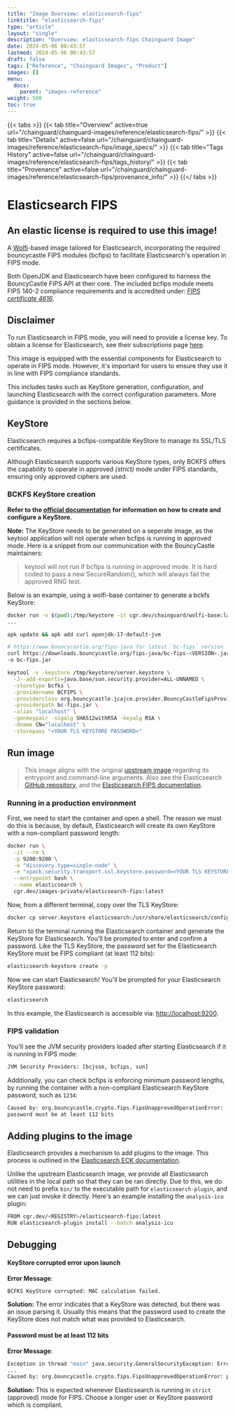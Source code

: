 ```yaml
---
title: "Image Overview: elasticsearch-fips"
linktitle: "elasticsearch-fips"
type: "article"
layout: "single"
description: "Overview: elasticsearch-fips Chainguard Image"
date: 2024-05-06 00:43:57
lastmod: 2024-05-06 00:43:57
draft: false
tags: ["Reference", "Chainguard Images", "Product"]
images: []
menu: 
  docs: 
    parent: "images-reference"
weight: 500
toc: true
---
```


{{< tabs >}}
{{< tab title="Overview" active=true url="/chainguard/chainguard-images/reference/elasticsearch-fips/" >}}
{{< tab title="Details" active=false url="/chainguard/chainguard-images/reference/elasticsearch-fips/image_specs/" >}}
{{< tab title="Tags History" active=false url="/chainguard/chainguard-images/reference/elasticsearch-fips/tags_history/" >}}
{{< tab title="Provenance" active=false url="/chainguard/chainguard-images/reference/elasticsearch-fips/provenance_info/" >}}
{{</ tabs >}}

# Elasticsearch FIPS

## An elastic license is required to use this image!

A [Wolfi](https://github.com/wolfi-dev)-based image tailored for Elasticsearch,
incorporating the required bouncycastle FIPS modules (bcfips) to facilitate
Elasticsearch's operation in FIPS mode.

Both OpenJDK and Elasticsearch have been configured to harness the BouncyCastle
FIPS API at their core. The included bcfips module meets FIPS 140-2 compliance
requirements and is accredited under:
_[FIPS certificate 4616](https://csrc.nist.gov/projects/cryptographic-module-validation-program/certificate/4616)_.

## Disclaimer

To run Elasticsearch in FIPS mode, you will need to provide a license key. To obtain
a license for Elasticsearch, see their subscriptions page [here](https://www.elastic.co/subscriptions).

This image is equipped with the essential components for Elasticsearch to operate in
FIPS mode. However, it's important for users to ensure they use it in line with
FIPS compliance standards.

This includes tasks such as KeyStore generation, configuration, and launching
Elasticsearch with the correct configuration parameters. More guidance is provided
in the sections below.

## KeyStore

Elasticsearch requires a bcfips-compatible KeyStore to manage its SSL/TLS
certificates.

Although Elasticsearch supports various KeyStore types, only BCKFS offers the
capability to operate in approved _(strict)_ mode under FIPS standards, ensuring
only approved ciphers are used.

### BCKFS KeyStore creation

**Refer to the [official documentation](https://www.bouncycastle.org/fips-java)**
**for information on how to create and configure a KeyStore.**

**Note:** The KeyStore needs to be generated on a seperate image, as the keytool
application will not operate when bcfips is running in approved mode. Here is a
snippet from our communication with the BouncyCastle maintainers:

> keytool will not run if bcfips is running in approved mode. It is hard coded
> to pass a new SecureRandom(), which will always fail the approved RNG test.

Below is an example, using a wolfi-base container to generate a bckfs KeyStore:

```bash
docker run -v $(pwd):/tmp/keystore -it cgr.dev/chainguard/wolfi-base:latest sh
...

apk update && apk add curl openjdk-17-default-jvm

# https://www.bouncycastle.org/fips-java for latest `bc-fips` version
curl https://downloads.bouncycastle.org/fips-java/bc-fips-<VERSION>.jar \
-o bc-fips.jar

keytool -v -keystore /tmp/keystore/server.keystore \
  -J--add-exports=java.base/sun.security.provider=ALL-UNNAMED \
  -storetype bcfks \
  -providername BCFIPS \
  -providerclass org.bouncycastle.jcajce.provider.BouncyCastleFipsProvider \
  -providerpath bc-fips.jar \
  -alias "localhost" \
  -genkeypair -sigalg SHA512withRSA -keyalg RSA \
  -dname CN="localhost" \
  -storepass "<YOUR TLS KEYSTORE PASSWORD>"
```

## Run image

> This image aligns with the original
> [upstream image](https://hub.docker.com/_/elasticsearch) regarding
> its entrypoint and command-line arguments. Also see the
> Elasticsearch [GitHub repository](https://github.com/elastic/elasticsearch),
and the [Elasticsearch FIPS documentation](https://www.elastic.co/guide/en/elasticsearch/reference/current/fips-140-compliance.html).

### Running in a production environment

First, we need to start the container and open a shell. The reason we must
do this is because, by default, Elasticsearch will create its own KeyStore
with a non-compliant password length:

```bash
docker run \
  -it --rm \
  -p 9200:9200 \
  -e "discovery.type=single-node" \
  -e "xpack.security.transport.ssl.keystore.password=<YOUR TLS KEYSTORE PASSWORD>" \
  --entrypoint bash \
  --name elasticsearch \
  cgr.dev/images-private/elasticsearch-fips:latest
```

Now, from a different terminal, copy over the TLS KeyStore:

```bash
docker cp server.keystore elasticsearch:/usr/share/elasticsearch/config/server.keystore
```

Return to the terminal running the Elasticsearch container and generate the
KeyStore for Elasticsearch. You'll be prompted to enter and confirm a password.
Like the TLS KeyStore, the password set for the Elasticsearch KeyStore must be
FIPS compliant (at least 112 bits):

```bash
elasticsearch-keystore create -p
```

Now we can start Elasticsearch! You'll be prompted for your Elasticsearch
KeyStore password:

```bash
elasticsearch
```

In this example, the Elasticsearch is accessible via:
[http://localhost:9200](http://localhost:9200).

### FIPS validation

You'll see the JVM security providers loaded after starting Elasticsearch if
it is running in FIPS mode:

```bash
JVM Security Providers: [bcjsse, bcfips, sun]
```

Additionally, you can check bcfips is enforcing minimum password lengths, by
running the container with a non-compliant Elasticsearch KeyStore password,
such as `1234`:

```bash
Caused by: org.bouncycastle.crypto.fips.FipsUnapprovedOperationError:
password must be at least 112 bits
```

## Adding plugins to the image

Elasticsearch provides a mechanism to add plugins to the image. This process
is outlined in the [Elasticsearch ECK documentation](https://www.elastic.co/guide/en/cloud-on-k8s/current/k8s-custom-images.html).

Unlike the upstream Elasticsearch image, we provide all Elasticsearch utilities
in the local path so that they can be ran directly. Due to this, we do not need
to prefix `bin/` to the executable path for `elasticsearch-plugin`, and we can
just invoke it directly. Here's an example installing the `analysis-icu` plugin:

```bash
FROM cgr.dev/<REGISTRY>/elasticsearch-fips:latest
RUN elasticsearch-plugin install --batch analysis-icu
```

## Debugging

#### KeyStore corrupted error upon launch

**Error Message**:
```bash
BCFKS KeyStore corrupted: MAC calculation failed.
```

**Solution:**
The error indicates that a KeyStore was detected, but there was an issue
parsing it. Usually this means that the password used to create the KeyStore
does not match what was provided to Elasticsearch.

#### Password must be at least 112 bits

**Error Message**:
```bash
Exception in thread "main" java.security.GeneralSecurityException: Error generating an encryption key from the provided password
...
Caused by: org.bouncycastle.crypto.fips.FipsUnapprovedOperationError: password must be at least 112 bits
```

**Solution:**
This is expected whenever Elasticsearch is running in `strict` (approved) mode for
FIPS. Choose a longer user or KeyStore password which is compliant.

